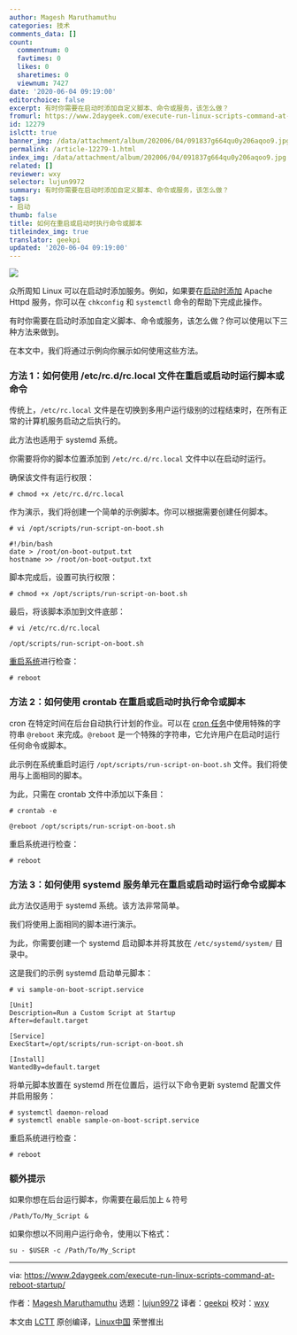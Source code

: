 ```yaml
---
author: Magesh Maruthamuthu
categories: 技术
comments_data: []
count:
  commentnum: 0
  favtimes: 0
  likes: 0
  sharetimes: 0
  viewnum: 7427
date: '2020-06-04 09:19:00'
editorchoice: false
excerpt: 有时你需要在启动时添加自定义脚本、命令或服务，该怎么做？
fromurl: https://www.2daygeek.com/execute-run-linux-scripts-command-at-reboot-startup/
id: 12279
islctt: true
banner_img: /data/attachment/album/202006/04/091837g664qu0y206aqoo9.jpg
permalink: /article-12279-1.html
index_img: /data/attachment/album/202006/04/091837g664qu0y206aqoo9.jpg.thumb.jpg
related: []
reviewer: wxy
selector: lujun9972
summary: 有时你需要在启动时添加自定义脚本、命令或服务，该怎么做？
tags:
- 启动
thumb: false
title: 如何在重启或启动时执行命令或脚本
titleindex_img: true
translator: geekpi
updated: '2020-06-04 09:19:00'
---
```


![](/data/attachment/album/202006/04/091837g664qu0y206aqoo9.jpg)


众所周知 Linux 可以在启动时添加服务。例如，如果要在[启动时添加](https://www.2daygeek.com/enable-disable-services-on-boot-linux-chkconfig-systemctl-command/) Apache Httpd 服务，你可以在 `chkconfig` 和 `systemctl` 命令的帮助下完成此操作。


有时你需要在启动时添加自定义脚本、命令或服务，该怎么做？你可以使用以下三种方法来做到。


在本文中，我们将通过示例向你展示如何使用这些方法。


### 方法 1：如何使用 /etc/rc.d/rc.local 文件在重启或启动时运行脚本或命令


传统上，`/etc/rc.local` 文件是在切换到多用户运行级别的过程结束时，在所有正常的计算机服务启动之后执行的。


此方法也适用于 systemd 系统。


你需要将你的脚本位置添加到 `/etc/rc.d/rc.local` 文件中以在启动时运行。


确保该文件有运行权限：



```
# chmod +x /etc/rc.d/rc.local
```

作为演示，我们将创建一个简单的示例脚本。你可以根据需要创建任何脚本。



```
# vi /opt/scripts/run-script-on-boot.sh

#!/bin/bash
date > /root/on-boot-output.txt
hostname >> /root/on-boot-output.txt
```

脚本完成后，设置可执行权限：



```
# chmod +x /opt/scripts/run-script-on-boot.sh
```

最后，将该脚本添加到文件底部：



```
# vi /etc/rc.d/rc.local

/opt/scripts/run-script-on-boot.sh
```

[重启系统](https://www.2daygeek.com/6-commands-to-shutdown-halt-poweroff-reboot-the-linux-system/)进行检查：



```
# reboot
```

### 方法 2：如何使用 crontab 在重启或启动时执行命令或脚本


cron 在特定时间在后台自动执行计划的作业。可以在 [cron 任务](https://www.2daygeek.com/linux-crontab-cron-job-to-schedule-jobs-task/)中使用特殊的字符串 `@reboot` 来完成。`@reboot` 是一个特殊的字符串，它允许用户在启动时运行任何命令或脚本。


此示例在系统重启时运行 `/opt/scripts/run-script-on-boot.sh` 文件。我们将使用与上面相同的脚本。


为此，只需在 crontab 文件中添加以下条目：



```
# crontab -e

@reboot /opt/scripts/run-script-on-boot.sh
```

重启系统进行检查：



```
# reboot
```

### 方法 3：如何使用 systemd 服务单元在重启或启动时运行命令或脚本


此方法仅适用于 systemd 系统。该方法非常简单。


我们将使用上面相同的脚本进行演示。


为此，你需要创建一个 systemd 启动脚本并将其放在 `/etc/systemd/system/` 目录中。


这是我们的示例 systemd 启动单元脚本：



```
# vi sample-on-boot-script.service

[Unit]
Description=Run a Custom Script at Startup
After=default.target

[Service]
ExecStart=/opt/scripts/run-script-on-boot.sh

[Install]
WantedBy=default.target
```

将单元脚本放置在 systemd 所在位置后，运行以下命令更新 systemd 配置文件并启用服务：



```
# systemctl daemon-reload
# systemctl enable sample-on-boot-script.service
```

重启系统进行检查：



```
# reboot
```

### 额外提示


如果你想在后台运行脚本，你需要在最后加上 `&` 符号



```
/Path/To/My_Script &
```

如果你想以不同用户运行命令，使用以下格式：



```
su - $USER -c /Path/To/My_Script
```



---


via: <https://www.2daygeek.com/execute-run-linux-scripts-command-at-reboot-startup/>


作者：[Magesh Maruthamuthu](https://www.2daygeek.com/author/magesh/) 选题：[lujun9972](https://github.com/lujun9972) 译者：[geekpi](https://github.com/geekpi) 校对：[wxy](https://github.com/wxy)


本文由 [LCTT](https://github.com/LCTT/TranslateProject) 原创编译，[Linux中国](https://linux.cn/) 荣誉推出